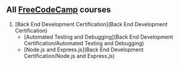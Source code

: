 ## All [FreeCodeCamp](https://www.freecodecamp.org/) courses

1. [Back End Development Certification](Back End Development Certification)  
    - [Automated Testing and Debugging](Back End Development Certification/Automated Testing and Debugging)
    - [Node.js and Express.js](Back End Development Certification/Node.js and Express.js)